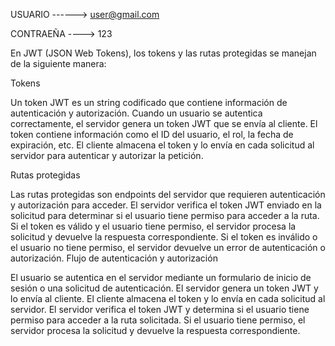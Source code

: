 USUARIO ------> user@gmail.com

CONTRAEÑA ----> 123

En JWT (JSON Web Tokens), los tokens y las rutas protegidas se manejan de la siguiente manera:

Tokens

Un token JWT es un string codificado que contiene información de autenticación y autorización.
Cuando un usuario se autentica correctamente, el servidor genera un token JWT que se envía al cliente.
El token contiene información como el ID del usuario, el rol, la fecha de expiración, etc.
El cliente almacena el token y lo envía en cada solicitud al servidor para autenticar y autorizar la petición.

Rutas protegidas

Las rutas protegidas son endpoints del servidor que requieren autenticación y autorización para acceder.
El servidor verifica el token JWT enviado en la solicitud para determinar si el usuario tiene permiso para acceder a la ruta.
Si el token es válido y el usuario tiene permiso, el servidor procesa la solicitud y devuelve la respuesta correspondiente.
Si el token es inválido o el usuario no tiene permiso, el servidor devuelve un error de autenticación o autorización.
Flujo de autenticación y autorización

El usuario se autentica en el servidor mediante un formulario de inicio de sesión o una solicitud de autenticación.
El servidor genera un token JWT y lo envía al cliente.
El cliente almacena el token y lo envía en cada solicitud al servidor.
El servidor verifica el token JWT y determina si el usuario tiene permiso para acceder a la ruta solicitada.
Si el usuario tiene permiso, el servidor procesa la solicitud y devuelve la respuesta correspondiente.
